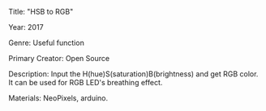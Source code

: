 Title: "HSB to RGB"

Year: 2017

Genre: Useful function

Primary Creator: Open Source

Description: Input the H(hue)S(saturation)B(brightness) and get RGB color. It can be used for RGB LED's breathing effect.

Materials: NeoPixels, arduino.